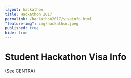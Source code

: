 ```yaml
---
layout: hackathon
title: Hackathon 2017
permalink: /hackathon2017/visainfo.html
"feature-img": img/hackathon.jpeg
published: true
hide: true
---
```


# Student Hackathon Visa Info

(See CENTRA)
